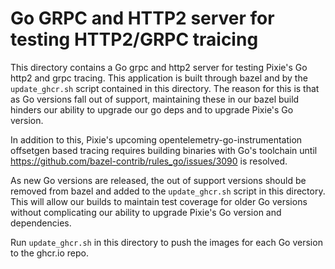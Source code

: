 # Go GRPC and HTTP2 server for testing HTTP2/GRPC traicing

This directory contains a Go grpc and http2 server for testing Pixie's Go http2 and grpc tracing. This application is built through bazel and by the `update_ghcr.sh` script contained in this directory. The reason for this is that as Go versions fall out of support, maintaining these in our bazel build hinders our ability to upgrade our go deps and to upgrade Pixie's Go version.

In addition to this, Pixie's upcoming opentelemetry-go-instrumentation offsetgen based tracing requires building binaries with Go's toolchain until https://github.com/bazel-contrib/rules_go/issues/3090 is resolved.

As new Go versions are released, the out of support versions should be removed from bazel and added to the `update_ghcr.sh` script in this directory. This will allow our builds to maintain test coverage for older Go versions without complicating our ability to upgrade Pixie's Go version and dependencies.

Run `update_ghcr.sh` in this directory to push the images for each Go version to the ghcr.io repo.
